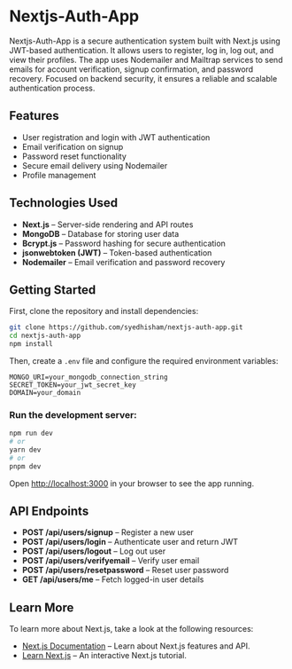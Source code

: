 # Nextjs-Auth-App

Nextjs-Auth-App is a secure authentication system built with Next.js using JWT-based authentication. It allows users to register, log in, log out, and view their profiles. The app uses Nodemailer and Mailtrap services to send emails for account verification, signup confirmation, and password recovery. Focused on backend security, it ensures a reliable and scalable authentication process.

## Features

- User registration and login with JWT authentication
- Email verification on signup
- Password reset functionality
- Secure email delivery using Nodemailer
- Profile management

## Technologies Used

- **Next.js** – Server-side rendering and API routes
- **MongoDB** – Database for storing user data
- **Bcrypt.js** – Password hashing for secure authentication
- **jsonwebtoken (JWT)** – Token-based authentication
- **Nodemailer** – Email verification and password recovery

## Getting Started

First, clone the repository and install dependencies:

```bash
git clone https://github.com/syedhisham/nextjs-auth-app.git
cd nextjs-auth-app
npm install
```

Then, create a `.env` file and configure the required environment variables:

```env
MONGO_URI=your_mongodb_connection_string
SECRET_TOKEN=your_jwt_secret_key
DOMAIN=your_domain
```

### Run the development server:

```bash
npm run dev
# or
yarn dev
# or
pnpm dev
```

Open [http://localhost:3000](http://localhost:3000) in your browser to see the app running.

## API Endpoints

- **POST /api/users/signup** – Register a new user
- **POST /api/users/login** – Authenticate user and return JWT
- **POST /api/users/logout** – Log out user
- **POST /api/users/verifyemail** – Verify user email
- **POST /api/users/resetpassword** – Reset user password
- **GET /api/users/me** – Fetch logged-in user details

## Learn More

To learn more about Next.js, take a look at the following resources:

- [Next.js Documentation](https://nextjs.org/docs) – Learn about Next.js features and API.
- [Learn Next.js](https://nextjs.org/learn) – An interactive Next.js tutorial.

